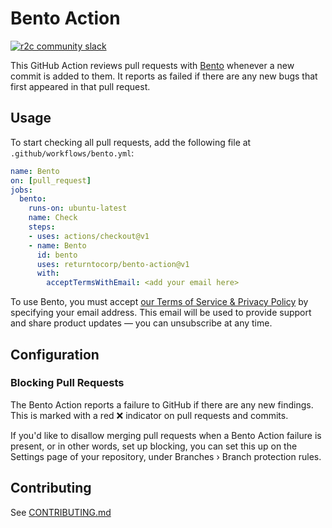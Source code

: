 # Bento Action

[![r2c community slack](https://img.shields.io/badge/r2c_slack-join-brightgreen?style=for-the-badge&logo=slack&labelColor=4A154B)](https://join.slack.com/t/r2c-community/shared_invite/enQtNjU0NDYzMjAwODY4LWE3NTg1MGNhYTAwMzk5ZGRhMjQ2MzVhNGJiZjI1ZWQ0NjQ2YWI4ZGY3OGViMGJjNzA4ODQ3MjEzOWExNjZlNTA)

This GitHub Action reviews pull requests with [Bento](https://github.com/returntocorp/bento)
whenever a new commit is added to them.
It reports as failed if there are any new bugs
that first appeared in that pull request.

## Usage

To start checking all pull requests,
add the following file at `.github/workflows/bento.yml`:

```yaml
name: Bento
on: [pull_request]
jobs:
  bento:
    runs-on: ubuntu-latest
    name: Check
    steps:
    - uses: actions/checkout@v1
    - name: Bento
      id: bento
      uses: returntocorp/bento-action@v1
      with:
        acceptTermsWithEmail: <add your email here>
```

To use Bento, you must accept [our Terms of Service & Privacy Policy](https://bento.dev/privacy)
by specifying your email address.
This email will be used to provide support and share product updates
— you can unsubscribe at any time.

## Configuration

### Blocking Pull Requests

The Bento Action reports a failure to GitHub
if there are any new findings.
This is marked with a red :x: indicator on pull requests and commits.

If you'd like to disallow merging pull requests
when a Bento Action failure is present,
or in other words, set up blocking,
you can set this up on the Settings page of your repository,
under Branches › Branch protection rules.

## Contributing

See [CONTRIBUTING.md](CONTRIBUTING.md)
